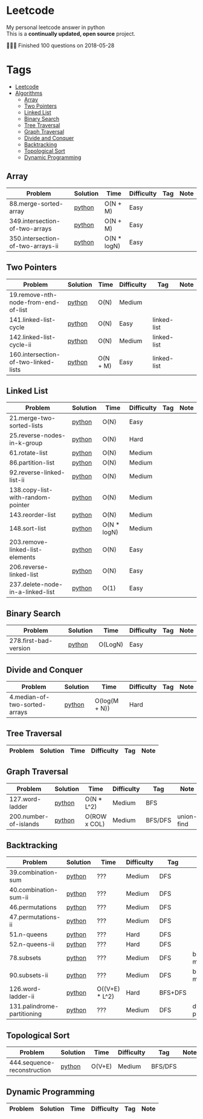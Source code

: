 # Leetcode
My personal leetcode answer in python<br/>
This is a **continually updated, open source** project.


🎉🎉🎉 Finished 100 questions on 2018-05-28

# Tags

- [Leetcode](#leetcode)
- [Algorithms](#algorithms)
    - [Array](#array)
    - [Two Pointers](#two-pointers)
    - [Linked List](#linked-list)
    - [Binary Search](#binary-search)
    - [Tree Traversal](#tree-traversal)
    - [Graph Traversal](#graph-traversal)
    - [Divide and Conquer](#divide-and-conquer)
    - [Backtracking](#backtracking)
    - [Topological Sort](#topological-sort)
    - [Dynamic Programming](#dynamic-programming)

## Array

|  Problem          |  Solution       |  Time           | Difficulty    | Tag          | Note| 
| ----------------- | --------------- | --------------- | ------------- |--------------|-----|
| 88.merge-sorted-array | [python](./88.merge-sorted-array.py) | O(N + M) | Easy |
| 349.intersection-of-two-arrays | [python](./349.intersection-of-two-arrays.py) | O(N + M) |Easy
| 350.intersection-of-two-arrays-ii | [python](./350.intersection-of-two-arrays-ii.py) | O(N * logN) |Easy

## Two Pointers

|  Problem          |  Solution       |  Time           | Difficulty    | Tag          | Note| 
| ----------------- | --------------- | --------------- | ------------- |--------------|-----|
| 19.remove-nth-node-from-end-of-list | [python](./19.remove-nth-node-from-end-of-list.py) | O(N) | Medium
| 141.linked-list-cycle | [python](./141.linked-list-cycle.py) | O(N) | Easy | linked-list
| 142.linked-list-cycle-ii | [python](./142.linked-list-cycle-ii.py) | O(N) | Medium | linked-list
| 160.intersection-of-two-linked-lists | [python](./160.intersection-of-two-linked-lists.py) | O(N + M) | Easy | linked-list


## Linked List

|  Problem          |  Solution       |  Time           | Difficulty    | Tag          | Note| 
| ----------------- | --------------- | --------------- | ------------- |--------------|-----|
| 21.merge-two-sorted-lists | [python](./21.merge-two-sorted-lists.py) | O(N) | Easy |
| 25.reverse-nodes-in-k-group | [python](./25.reverse-nodes-in-k-group.py) | O(N) | Hard |
| 61.rotate-list | [python](./61.rotate-list.py) | O(N) | Medium |
| 86.partition-list | [python](./86.partition-list.py) | O(N) | Medium |
| 92.reverse-linked-list-ii | [python](./92.reverse-linked-list-ii.py) | O(N) | Medium |
| 138.copy-list-with-random-pointer | [python](./138.copy-list-with-random-pointer.py) | O(N) | Medium
| 143.reorder-list | [python](./143.reorder-list.py) | O(N) | Medium |
| 148.sort-list | [python](./148.sort-list.py) | O(N * logN) | Medium |
| 203.remove-linked-list-elements | [python](./203.remove-linked-list-elements.py) | O(N) | Easy
| 206.reverse-linked-list | [python](./206.reverse-linked-list.py) | O(N) | Easy |
| 237.delete-node-in-a-linked-list | [python](./237.delete-node-in-a-linked-list.py) | O(1) | Easy

## Binary Search

|  Problem          |  Solution       |  Time           | Difficulty    | Tag          | Note| 
| ----------------- | --------------- | --------------- | ------------- |--------------|-----|
| 278.first-bad-version | [python](./278.first-bad-version.py) | O(LogN) | Easy

## Divide and Conquer

|  Problem          |  Solution       |  Time           | Difficulty    | Tag          | Note| 
| ----------------- | --------------- | --------------- | ------------- |--------------|-----|
| 4.median-of-two-sorted-arrays | [python](./4.median-of-two-sorted-arrays.py) | O(log(M + N)) | Hard |

## Tree Traversal

|  Problem          |  Solution       |  Time           | Difficulty    | Tag          | Note| 
| ----------------- | --------------- | --------------- | ------------- |--------------|-----|


## Graph Traversal

|  Problem          |  Solution       |  Time           | Difficulty    | Tag          | Note| 
| ----------------- | --------------- | --------------- | ------------- |--------------|-----|
| 127.word-ladder | [python](./127.word-ladder.py) | O(N * L^2) | Medium | BFS |
| 200.number-of-islands | [python](./200.number-of-islands.py) | O(ROW x COL) | Medium | BFS/DFS | union-find

## Backtracking
|  Problem          |  Solution       |  Time           | Difficulty    | Tag          | Note| 
| ----------------- | --------------- | --------------- | ------------- |--------------|-----|
| 39.combination-sum | [python](./39.combination-sum.py) | ??? | Medium | DFS |
| 40.combination-sum-ii | [python](./40.combination-sum-ii.py) | ??? | Medium | DFS |
| 46.permutations | [python](./46.permutations.py) | ??? | Medium | DFS |
| 47.permutations-ii | [python](./47.permutations-ii.py) | ??? | Medium | DFS |
| 51.n-queens | [python](./51.n-queens.py) | ??? | Hard | DFS |
| 52.n-queens-ii | [python](./52.n-queens-ii.py) | ??? | Hard | DFS |
| 78.subsets | [python](./78.subsets.py) | ??? | Medium | DFS | bit-manipulation
| 90.subsets-ii | [python](./90.subsets-ii.py) | ??? | Medium | DFS |  bit-manipulation
| 126.word-ladder-ii | [python](./126.word-ladder-ii.py) | O((V+E) * L^2) | Hard | BFS+DFS |
| 131.palindrome-partitioning | [python](./131.palindrome-partitioning.py) | ??? | Medium | DFS | dynamic-programming

## Topological Sort

|  Problem          |  Solution       |  Time           | Difficulty    | Tag          | Note| 
| ----------------- | --------------- | --------------- | ------------- |--------------|-----|
| 444.sequence-reconstruction | [python](./444.sequence-reconstruction.py) | O(V+E) | Medium | BFS/DFS |

## Dynamic Programming
|  Problem          |  Solution       |  Time           | Difficulty    | Tag          | Note| 
| ----------------- | --------------- | --------------- | ------------- |--------------|-----|
